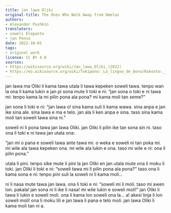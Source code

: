 ```yaml
---
title: jan lawa Oliki
original-title: The Ones Who Walk Away from Omelas
authors:
- Alexander Pushkin
translators:
- soweli Elepanto
- jan Pensa
date: 2022-10-01
tags:
- original work
license: CC BY 4.0
sources:
- https://wikisource.org/wiki/Jan_lawa_Oliki_(2022)
- https://eo.wikisource.org/wiki/Tokipono:_La_lingvo_de_bono/Rakonto:_jan_lawa_Oliki
---
```


jan lawa ma Oliki li kama tawa utala li tawa kepeken soweli tawa. tenpo wan la ona li kama lukin e jan pi sona mute li toki e ni: “jan sona o toki e ni tawa mi: tenpo kama la mi pilin pona ala pona? mi kama moli tan seme?”

jan sona li toki e ni: “jan lawa o! sina kama suli li kama wawa. sina anpa e jan ike sina ale. sina lawa e ma e telo. jan ala li ken anpa e sina. taso sina kama moli tan soweli tawa sina ni.”

soweli ni li pona tawa jan lawa Oliki. jan Oliki li pilin ike tan sona sin ni. taso ona li toki e ni tawa jan utala ona:

“jan mi o pana e soweli tawa ante tawa mi. o weka e soweli ni tan poka mi. mi wile ala tawa kepeken ona. mi wile ala lukin e ona. taso mi wile e ni: ona li pilin pona.”

utala li pini. tenpo sike mute li pini la jan Oliki en jan utala mute ona li moku li toki. jan Oliki li toki e ni: “soweli tawa mi li pilin pona ala pona?” taso ona li kama sona e ni: tenpo pini suli la soweli ni li kama moli…

ni li nasa mute tawa jan lawa. ona li toki e ni: “soweli mi li moli. taso mi awen lon. pakala! jan sona ni li ike li nasa! mi wile lukin e soweli moli!”
jan Oliki li tawa li lukin e soweli moli. ona li kama lon soweli ona la… a! akesi linja li lon soweli moli! ona li moku lili e jan lawa li pana e telo moli. jan lawa Oliki li kama moli tan ni a.